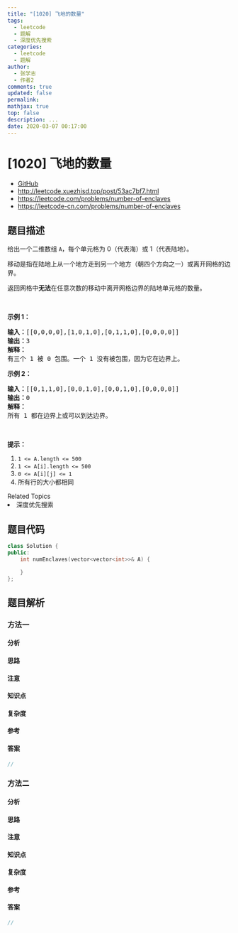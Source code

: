 ```yaml
---
title: "[1020] 飞地的数量"
tags:
  - leetcode
  - 题解
  - 深度优先搜索
categories:
  - leetcode
  - 题解
author:
  - 张学志
  - 作者2
comments: true
updated: false
permalink:
mathjax: true
top: false
description: ...
date: 2020-03-07 00:17:00
---
```



# [1020] 飞地的数量
* [GitHub](https://github.com/algoboy101/LeetCodeCrowdsource/tree/master/_posts/QA/%5B1020%5D%20%E9%A3%9E%E5%9C%B0%E7%9A%84%E6%95%B0%E9%87%8F.md)
* http://leetcode.xuezhisd.top/post/53ac7bf7.html
* https://leetcode.com/problems/number-of-enclaves
* https://leetcode-cn.com/problems/number-of-enclaves


## 题目描述

<p>给出一个二维数组&nbsp;<code>A</code>，每个单元格为 0（代表海）或 1（代表陆地）。</p>

<p>移动是指在陆地上从一个地方走到另一个地方（朝四个方向之一）或离开网格的边界。</p>

<p>返回网格中<strong>无法</strong>在任意次数的移动中离开网格边界的陆地单元格的数量。</p>

<p>&nbsp;</p>

<p><strong>示例 1：</strong></p>

<pre><strong>输入：</strong>[[0,0,0,0],[1,0,1,0],[0,1,1,0],[0,0,0,0]]
<strong>输出：</strong>3
<strong>解释： </strong>
有三个 1 被 0 包围。一个 1 没有被包围，因为它在边界上。</pre>

<p><strong>示例 2：</strong></p>

<pre><strong>输入：</strong>[[0,1,1,0],[0,0,1,0],[0,0,1,0],[0,0,0,0]]
<strong>输出：</strong>0
<strong>解释：</strong>
所有 1 都在边界上或可以到达边界。</pre>

<p>&nbsp;</p>

<p><strong>提示：</strong></p>

<ol>
	<li><code>1 &lt;= A.length &lt;= 500</code></li>
	<li><code>1 &lt;= A[i].length &lt;= 500</code></li>
	<li><code>0 &lt;= A[i][j] &lt;= 1</code></li>
	<li>所有行的大小都相同</li>
</ol>
<div><div>Related Topics</div><div><li>深度优先搜索</li></div></div>


## 题目代码

```cpp
class Solution {
public:
    int numEnclaves(vector<vector<int>>& A) {

    }
};
```


## 题目解析


### 方法一

#### 分析

#### 思路

#### 注意

#### 知识点

#### 复杂度

#### 参考

#### 答案

```cpp
//
```


### 方法二

#### 分析

#### 思路

#### 注意

#### 知识点

#### 复杂度

#### 参考

#### 答案

```cpp
//
```



